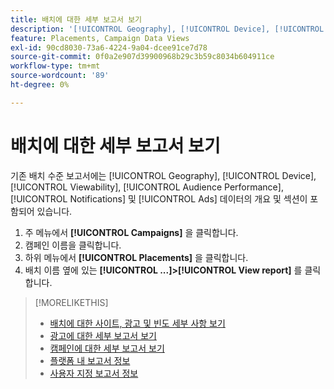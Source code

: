 ```yaml
---
title: 배치에 대한 세부 보고서 보기
description: '[!UICONTROL Geography], [!UICONTROL Device], [!UICONTROL Viewability], [!UICONTROL Audience Performance], [!UICONTROL Notifications] 및 [!UICONTROL Ads] 데이터에 섹션이 있는 배치 수준 보고서를 여는 방법을 알아봅니다.'
feature: Placements, Campaign Data Views
exl-id: 90cd8030-73a6-4224-9a04-dcee91ce7d78
source-git-commit: 0f0a2e907d39900968b29c3b59c8034b604911ce
workflow-type: tm+mt
source-wordcount: '89'
ht-degree: 0%

---
```


# 배치에 대한 세부 보고서 보기

기존 배치 수준 보고서에는 [!UICONTROL Geography], [!UICONTROL Device], [!UICONTROL Viewability], [!UICONTROL Audience Performance], [!UICONTROL Notifications] 및 [!UICONTROL Ads] 데이터의 개요 및 섹션이 포함되어 있습니다.

1. 주 메뉴에서 **[!UICONTROL Campaigns]** 을 클릭합니다.
1. 캠페인 이름을 클릭합니다.
1. 하위 메뉴에서 **[!UICONTROL Placements]** 을 클릭합니다.
1. 배치 이름 옆에 있는 **[!UICONTROL ...]>[!UICONTROL View report]** 를 클릭합니다.

>[!MORELIKETHIS]
>
>* [배치에 대한 사이트, 광고 및 빈도 세부 사항 보기](/help/dsp/campaign-management/reports/placement-details-view.md)
>* [광고에 대한 세부 보고서 보기](/help/dsp/campaign-management/ads/ad-view-report.md)
>* [캠페인에 대한 세부 보고서 보기](/help/dsp/campaign-management/campaigns/campaign-view-report.md)
>* [플랫폼 내 보고서 정보](/help/dsp/campaign-management/reports/campaign-reports-about.md)
>* [사용자 지정 보고서 정보](/help/dsp/reports/report-about.md)

